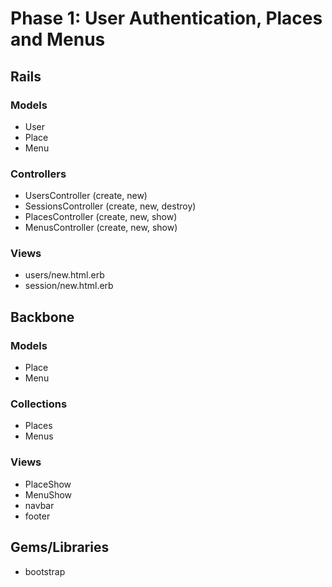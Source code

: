 # Phase 1: User Authentication, Places and Menus

## Rails
### Models
* User
* Place
* Menu

### Controllers
* UsersController (create, new)
* SessionsController (create, new, destroy)
* PlacesController (create, new, show)
* MenusController (create, new, show)

### Views
* users/new.html.erb
* session/new.html.erb

## Backbone
### Models
* Place
* Menu

### Collections
* Places
* Menus

### Views
* PlaceShow
* MenuShow
* navbar
* footer

## Gems/Libraries
* bootstrap

